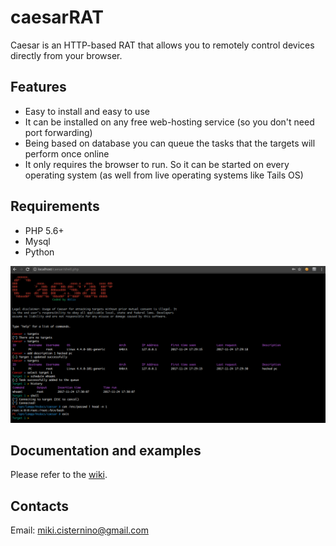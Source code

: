 # caesarRAT
Caesar is an HTTP-based RAT that allows you to remotely control devices directly from your browser.

## Features
* Easy to install and easy to use
* It can be installed on any free web-hosting service (so you don't need port forwarding)
* Being based on database you can queue the tasks that the targets will perform once online
* It only requires the browser to run. So it can be started on every operating system (as well from live operating systems like Tails OS) 

## Requirements
* PHP 5.6+
* Mysql
* Python

![screen](https://github.com/0blio/caesar/blob/master/screens/1.png)

## Documentation and examples
Please refer to the [wiki](https://github.com/0blio/caesar/wiki).

## Contacts
Email: miki.cisternino@gmail.com
